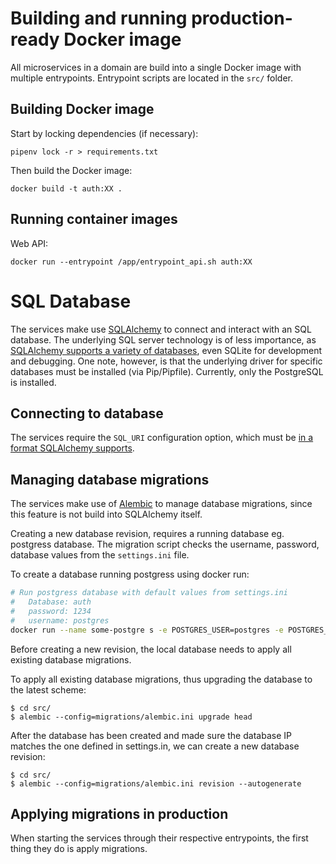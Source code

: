 # Building and running production-ready Docker image

All microservices in a domain are build into a single Docker image with multiple entrypoints.
Entrypoint scripts are located in the `src/` folder.

## Building Docker image

Start by locking dependencies (if necessary):

    pipenv lock -r > requirements.txt

Then build the Docker image:

    docker build -t auth:XX .

## Running container images

Web API:

    docker run --entrypoint /app/entrypoint_api.sh auth:XX


# SQL Database

The services make use [SQLAlchemy](https://www.sqlalchemy.org/) to connect and
interact with an SQL database. The underlying SQL server technology is of less
importance, as [SQLAlchemy supports a variety of databases](https://docs.sqlalchemy.org/en/14/core/engines.html),
even SQLite for development and debugging. One note, however, is that the
underlying driver for specific databases must be installed (via Pip/Pipfile).
Currently, only the PostgreSQL is installed.

## Connecting to database

The services require the `SQL_URI` configuration option, which must be
[in a format SQLAlchemy supports](https://docs.sqlalchemy.org/en/14/core/engines.html#database-urls).

## Managing database migrations

The services make use of [Alembic](https://alembic.sqlalchemy.org/en/latest/)
to manage database migrations, since this feature is not build into SQLAlchemy
itself.

Creating a new database revision, requires a running database eg. postgress database.
The migration script checks the username, password, database values from the `settings.ini` file.


To create a database running postgress using docker run:
```sh
# Run postgress database with default values from settings.ini
#   Database: auth
#   password: 1234
#   username: postgres
docker run --name some-postgre s -e POSTGRES_USER=postgres -e POSTGRES_PASSWORD=1234 -e POSTGRES_DB=auth -d postgres
```

Before creating a new revision, the local database needs to apply all existing database migrations.

To apply all existing database migrations, thus upgrading the database to the latest scheme:

    $ cd src/
    $ alembic --config=migrations/alembic.ini upgrade head


After the database has been created and made sure the database IP matches the one defined in settings.in, we can create a new database revision:

    $ cd src/
    $ alembic --config=migrations/alembic.ini revision --autogenerate



## Applying migrations in production

When starting the services through their respective entrypoints, the first thing
they do is apply migrations.
